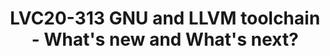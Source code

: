 ---
categories:
- lvc20
description: In this talk, the speaker will provide an update on the latest Arm-specific
  developments in GNU and LLVM open-source toolchain, covering GCC, GDB, Glibc, LLVM,
  LLDB with focus on latest architecture support and performance improvements. The
  speaker will provide a roadmap on what is being planned in the near future by Arm
  and its partners.
image: /assets/images/featured-images/lvc20/LVC20-313.png
session_id: LVC20-313
session_room: '[Track 2] Linux/Android'
session_slot:
  end_time: 2020-09-24 18:25
  start_time: 2020-09-24 18:00
session_speakers:
- speaker_bio: Ashok Bhat is a product manager in Arm&#39;s Development Solutions
    Group (DSG), looking after open-source compilers and machine learning SW stack
    on servers.
  speaker_company: Arm
  speaker_image: http://avatars.sched.co/7/cf/8935313/avatar.jpg.320x320px.jpg?bc2
  speaker_name: Ashok Bhat
  speaker_position: Sr Product Manager
  speaker_role: attendee, speaker
session_track: Tools
tag: session
tags: Tools
title: LVC20-313 GNU and LLVM toolchain - What's new and What's next?
amazon_s3_presentation_url: https://static.linaro.org/connect/lvc20/presentations/LVC20-313-0.pdf
amazon_s3_video_url: https://static.linaro.org/connect/lvc20/videos/lvc20-313.mp4
---